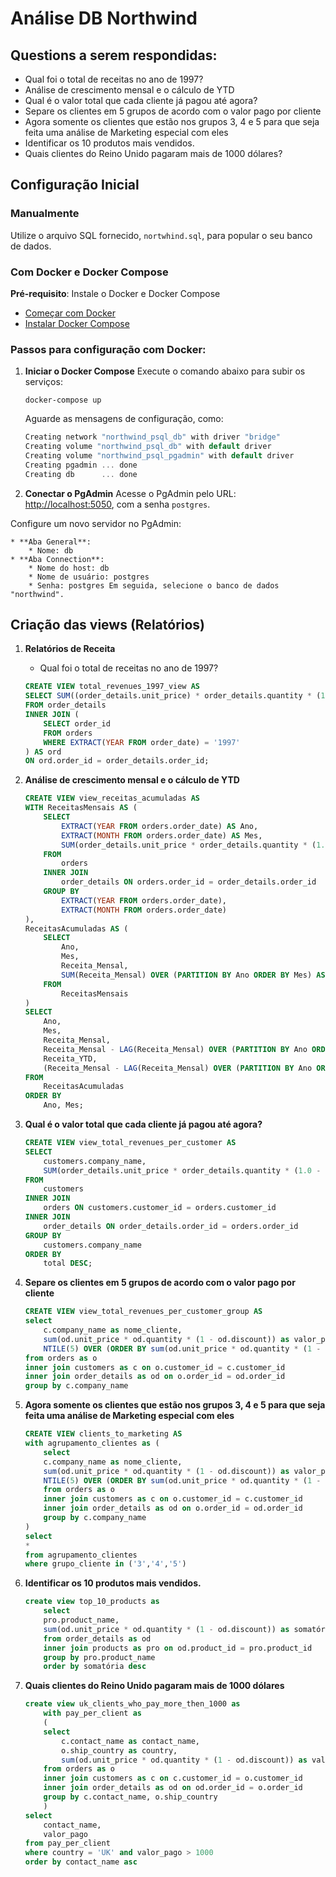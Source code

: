 # Análise DB Northwind

## Questions a serem respondidas:
   * Qual foi o total de receitas no ano de 1997?
   * Análise de crescimento mensal e o cálculo de YTD
   * Qual é o valor total que cada cliente já pagou até agora?
   * Separe os clientes em 5 grupos de acordo com o valor pago por cliente
   * Agora somente os clientes que estão nos grupos 3, 4 e 5 para que seja feita uma análise de Marketing especial com eles
   * Identificar os 10 produtos mais vendidos.
   * Quais clientes do Reino Unido pagaram mais de 1000 dólares?

## Configuração Inicial

### Manualmente

Utilize o arquivo SQL fornecido, `nortwhind.sql`, para popular o seu banco de dados.

### Com Docker e Docker Compose

**Pré-requisito**: Instale o Docker e Docker Compose

* [Começar com Docker](https://www.docker.com/get-started)
* [Instalar Docker Compose](https://docs.docker.com/compose/install/)

### Passos para configuração com Docker:

1. **Iniciar o Docker Compose** Execute o comando abaixo para subir os serviços:
    
    ```
    docker-compose up
    ```
    
    Aguarde as mensagens de configuração, como:
    
    ```csharp
    Creating network "northwind_psql_db" with driver "bridge"
    Creating volume "northwind_psql_db" with default driver
    Creating volume "northwind_psql_pgadmin" with default driver
    Creating pgadmin ... done
    Creating db      ... done
    ```
       
2. **Conectar o PgAdmin** Acesse o PgAdmin pelo URL: [http://localhost:5050](http://localhost:5050), com a senha `postgres`. 

Configure um novo servidor no PgAdmin:
    
    * **Aba General**:
        * Nome: db
    * **Aba Connection**:
        * Nome do host: db
        * Nome de usuário: postgres
        * Senha: postgres Em seguida, selecione o banco de dados "northwind".


## Criação das views (Relatórios)

1. **Relatórios de Receita**
    
    * Qual foi o total de receitas no ano de 1997?

    ```sql
    CREATE VIEW total_revenues_1997_view AS
    SELECT SUM((order_details.unit_price) * order_details.quantity * (1.0 - order_details.discount)) AS total_revenues_1997
    FROM order_details
    INNER JOIN (
        SELECT order_id 
        FROM orders 
        WHERE EXTRACT(YEAR FROM order_date) = '1997'
    ) AS ord 
    ON ord.order_id = order_details.order_id;
    ```

2.  **Análise de crescimento mensal e o cálculo de YTD**

    ```sql
    CREATE VIEW view_receitas_acumuladas AS
    WITH ReceitasMensais AS (
        SELECT
            EXTRACT(YEAR FROM orders.order_date) AS Ano,
            EXTRACT(MONTH FROM orders.order_date) AS Mes,
            SUM(order_details.unit_price * order_details.quantity * (1.0 - order_details.discount)) AS Receita_Mensal
        FROM
            orders
        INNER JOIN
            order_details ON orders.order_id = order_details.order_id
        GROUP BY
            EXTRACT(YEAR FROM orders.order_date),
            EXTRACT(MONTH FROM orders.order_date)
    ),
    ReceitasAcumuladas AS (
        SELECT
            Ano,
            Mes,
            Receita_Mensal,
            SUM(Receita_Mensal) OVER (PARTITION BY Ano ORDER BY Mes) AS Receita_YTD
        FROM
            ReceitasMensais
    )
    SELECT
        Ano,
        Mes,
        Receita_Mensal,
        Receita_Mensal - LAG(Receita_Mensal) OVER (PARTITION BY Ano ORDER BY Mes) AS Diferenca_Mensal,
        Receita_YTD,
        (Receita_Mensal - LAG(Receita_Mensal) OVER (PARTITION BY Ano ORDER BY Mes)) / LAG(Receita_Mensal) OVER (PARTITION BY Ano ORDER BY Mes) * 100 AS Percentual_Mudanca_Mensal
    FROM
        ReceitasAcumuladas
    ORDER BY
        Ano, Mes;
    ```

3. **Qual é o valor total que cada cliente já pagou até agora?**

    ```sql
    CREATE VIEW view_total_revenues_per_customer AS
    SELECT 
        customers.company_name, 
        SUM(order_details.unit_price * order_details.quantity * (1.0 - order_details.discount)) AS total
    FROM 
        customers
    INNER JOIN 
        orders ON customers.customer_id = orders.customer_id
    INNER JOIN 
        order_details ON order_details.order_id = orders.order_id
    GROUP BY 
        customers.company_name
    ORDER BY 
        total DESC;

4. **Separe os clientes em 5 grupos de acordo com o valor pago por cliente**

    ```sql
    CREATE VIEW view_total_revenues_per_customer_group AS
    select
        c.company_name as nome_cliente,
        sum(od.unit_price * od.quantity * (1 - od.discount)) as valor_pago,
        NTILE(5) OVER (ORDER BY sum(od.unit_price * od.quantity * (1 - od.discount)) desc) AS grupo_cliente
    from orders as o
    inner join customers as c on o.customer_id = c.customer_id
    inner join order_details as od on o.order_id = od.order_id
    group by c.company_name

5. **Agora somente os clientes que estão nos grupos 3, 4 e 5 para que seja feita uma análise de Marketing especial com eles**

    ```sql
    CREATE VIEW clients_to_marketing AS
    with agrupamento_clientes as (
        select
        c.company_name as nome_cliente,
        sum(od.unit_price * od.quantity * (1 - od.discount)) as valor_pago,
        NTILE(5) OVER (ORDER BY sum(od.unit_price * od.quantity * (1 - od.discount)) desc) AS grupo_cliente
        from orders as o
        inner join customers as c on o.customer_id = c.customer_id
        inner join order_details as od on o.order_id = od.order_id
        group by c.company_name
    )
    select
    *
    from agrupamento_clientes
    where grupo_cliente in ('3','4','5')

6. **Identificar os 10 produtos mais vendidos.**

    ```sql
    create view top_10_products as
        select 
        pro.product_name,
        sum(od.unit_price * od.quantity * (1 - od.discount)) as somatória
        from order_details as od
        inner join products as pro on od.product_id = pro.product_id
        group by pro.product_name
        order by somatória desc

6. **Quais clientes do Reino Unido pagaram mais de 1000 dólares**

    ```sql
    create view uk_clients_who_pay_more_then_1000 as
        with pay_per_client as 
        (
        select
            c.contact_name as contact_name,
            o.ship_country as country,
            sum(od.unit_price * od.quantity * (1 - od.discount)) as valor_pago
        from orders as o
        inner join customers as c on c.customer_id = o.customer_id
        inner join order_details as od on od.order_id = o.order_id
        group by c.contact_name, o.ship_country
        )
    select
        contact_name,
        valor_pago
    from pay_per_client	
    where country = 'UK' and valor_pago > 1000
    order by contact_name asc
